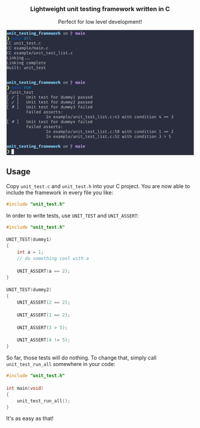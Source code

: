 <div align="center">

<h3>Lightweight unit testing framework written in C</h3>
<p>Perfect for low level development!</p>

<img src="https://github.com/Tix3Dev/unit_testing_framework/blob/main/screenshot.png"> </a>

</div>

## Usage

Copy `unit_test.c` and `unit_test.h` into your C project.
You are now able to include the framework in every file you like:

```c
#include "unit_test.h"
```

In order to write tests, use `UNIT_TEST` and `UNIT_ASSERT`:
```c
#include "unit_test.h"

UNIT_TEST(dummy1)
{
    int a = 1;
    // do something cool with a

    UNIT_ASSERT(a == 2);
}

UNIT_TEST(dummy2)
{
    UNIT_ASSERT(2 == 2);

    UNIT_ASSERT(1 == 2);

    UNIT_ASSERT(3 > 5);

    UNIT_ASSERT(4 != 5);
}
```

So far, those tests will do nothing. To change that, simply call `unit_test_run_all` somewhere in your code:
```c
#include "unit_test.h"

int main(void)
{
    unit_test_run_all();
}
```

It's as easy as that!

